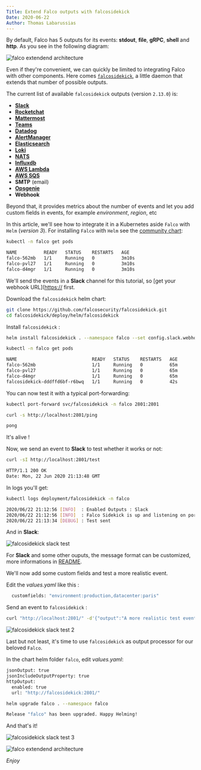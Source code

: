 ```yaml
---
Title: Extend Falco outputs with falcosidekick
Date: 2020-06-22
Author: Thomas Labarussias
---
```

By default, Falco has 5 outputs for its events: **stdout**, **file**, **gRPC**, **shell** and **http**. As you see in the following diagram:

![falco extendend architecture](/img/falco-extended-architecture.png)

Even if they're convenient, we can quickly be limited to integrating Falco with other components. Here comes [`falcosidekick`](https://github.com/falcosecurity/falcosidekick), a little daemon that extends that number of possible outputs. 

The current list of available `falcosidekick` outputs (version `2.13.0`) is: 
* [**Slack**](https://slack.com)
* [**Rocketchat**](https://rocket.chat/)
* [**Mattermost**](https://mattermost.com/)
* [**Teams**](https://products.office.com/en-us/microsoft-teams/group-chat-software)
* [**Datadog**](https://www.datadoghq.com/)
* [**AlertManager**](https://prometheus.io/docs/alerting/alertmanager/)
* [**Elasticsearch**](https://www.elastic.co/)
* [**Loki**](https://grafana.com/oss/loki)
* [**NATS**](https://nats.io/)
* [**Influxdb**](https://www.influxdata.com/products/influxdb-overview/)
* [**AWS Lambda**](https://aws.amazon.com/lambda/features/)
* [**AWS SQS**](https://aws.amazon.com/sqs/features/)
* **SMTP** (email)
* [**Opsgenie**](https://www.opsgenie.com/)
* **Webhook**

Beyond that, it provides metrics about the number of events and let you add custom fields in events, for example *environment*, *region*, etc

In this article, we'll see how to integrate it in a Kubernetes aside `Falco` with `Helm` (*version 3*). 
For installing `Falco` with `Helm` see the [community chart](https://github.com/falcosecurity/charts):

```bash
kubectl -n falco get pods

NAME          READY   STATUS    RESTARTS   AGE
falco-562mb   1/1     Running   0          3m10s
falco-pvl27   1/1     Running   0          3m10s
falco-d4mgr   1/1     Running   0          3m10s
```

We'll send the events in a **Slack** channel for this tutorial, so [get your webhook URL]([https://](https://api.slack.com/messaging/webhooks#create_a_webhook) first.

Download the `falcosidekick` helm chart:

```bash
git clone https://github.com/falcosecurity/falcosidekick.git
cd falcosidekick/deploy/helm/falcosidekick
```

Install `falcosidekick` :

```bash
helm install falcosidekick . --namespace falco --set config.slack.webhookurl="https://hooks.slack.com/services/XXXX"
```
```bash
kubectl -n falco get pods

NAME                            READY   STATUS    RESTARTS   AGE
falco-562mb                     1/1     Running   0          65m
falco-pvl27                     1/1     Running   0          65m
falco-d4mgr                     1/1     Running   0          65m
falcosidekick-dddffd6bf-r6bwq   1/1     Running   0          42s
```

You can now test it with a typical port-forwarding:

```bash
kubectl port-forward svc/falcosidekick -n falco 2801:2801
```

```bash
curl -s http://localhost:2801/ping

pong
```

It's alive !

Now, we send an event to **Slack** to test whether it works or not:

```bash
curl -sI http://localhost:2801/test

HTTP/1.1 200 OK
Date: Mon, 22 Jun 2020 21:13:48 GMT
```

In logs you'll get:

```bash
kubectl logs deployment/falcosidekick -n falco

2020/06/22 21:12:56 [INFO]  : Enabled Outputs : Slack
2020/06/22 21:12:56 [INFO]  : Falco Sidekick is up and listening on port 2801
2020/06/22 21:13:34 [DEBUG] : Test sent
```
And in **Slack**:

![falcosidekick slack test](/img/falcosidekick-slack-test.png)

For **Slack** and some other ouputs, the message format can be customized, more informations in [README](https://github.com/falcosecurity/falcosidekick/blob/master/README.md).

We'll now add some custom fields and test a more realistic event.

Edit the *values.yaml* like this :
```bash
  customfields: "environment:production,datacenter:paris"
```

Send an event to `falcosidekick` :
```bash
curl "http://localhost:2801/" -d'{"output":"A more realistic test event","priority":"Error","rule":"Fake rule","time":"2020-06-22T23:28:00.746609046Z", "output_fields": {"evt.time":1507591916746609046,"fd.name":"/bin/hack","proc.cmdline":"touch /bin/hack","user.name":"root"}}'
```
![falcosidekick slack test 2](/img/falcosidekick-slack-test2.png)

Last but not least, it's time to use `falcosidekick` as output processor for our beloved `Falco`.

In the chart helm folder `falco`, edit *values.yaml*:
```bash
jsonOutput: true
jsonIncludeOutputProperty: true
httpOutput:
  enabled: true
  url: "http://falcosidekick:2801/"
```
```bash
helm upgrade falco . --namespace falco

Release "falco" has been upgraded. Happy Helming!
```

And that's it!

![falcosidekick slack test 3](/img/falcosidekick-slack-test2.png)


![falco extendend architecture](/img/falcosidekick-color.png)

*Enjoy*
